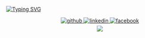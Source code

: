 [![Typing SVG](https://readme-typing-svg.herokuapp.com?font=Fira+Code&pause=1000&width=435&lines=Hi!+I+am+Abdul+Alim)](https://git.io/typing-svg)

<!--
### Hi there 👋
**md-abdul-alim/md-abdul-alim** is a ✨ _special_ ✨ repository because its `README.md` (this file) appears on your GitHub profile.

Here are some ideas to get you started:

- 🔭 I’m currently working on ...
- 🌱 I’m currently learning ...
- 👯 I’m looking to collaborate on ...
- 🤔 I’m looking for help with ...
- 💬 Ask me about ...
- 📫 How to reach me: ...
- 😄 Pronouns: ...
- ⚡ Fun fact: ...
-->
<div align="center">
<a href="https://github.com/md-abdul-alim" target="_blank">
<img src=https://img.shields.io/badge/github-%2324292e.svg?&style=for-the-badge&logo=github&logoColor=white alt=github style="margin-bottom: 5px;" />
</a>
<a href="https://www.linkedin.com/in/md-abdul-alim-milon/" target="_blank">
<img src=https://img.shields.io/badge/linkedin-%231E77B5.svg?&style=for-the-badge&logo=linkedin&logoColor=white alt=linkedin style="margin-bottom: 5px;" />
</a>
  <a href="https://www.facebook.com/md.aam.0501/" target="_blank">
<img src=https://img.shields.io/badge/facebook-%2324292e.svg?&style=for-the-badge&logo=facebook&logoColor=white alt=facebook style="margin-bottom: 5px;" />
</a>
</div>  



<div align="center">
<img src="https://komarev.com/ghpvc/?username=md-abdul-alim&&style=flat-square" align="center" />
</div>  
